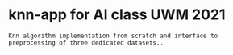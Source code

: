 # knn-app for AI class UWM 2021

`Knn algorithm implementation from scratch and interface to preprocessing of three dedicated datasets..`
